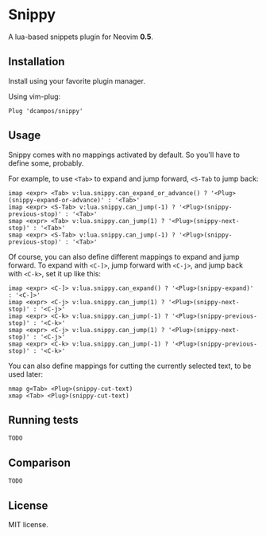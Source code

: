 # Snippy

A lua-based snippets plugin for Neovim **0.5**.

## Installation

Install using your favorite plugin manager.

Using vim-plug:

```vim
Plug 'dcampos/snippy'
```

## Usage

Snippy comes with no mappings activated by default. So you'll have to define
some, probably.

For example, to use `<Tab>` to expand and jump forward, `<S-Tab` to jump back:

```vim
imap <expr> <Tab> v:lua.snippy.can_expand_or_advance() ? '<Plug>(snippy-expand-or-advance)' : '<Tab>'
imap <expr> <S-Tab> v:lua.snippy.can_jump(-1) ? '<Plug>(snippy-previous-stop)' : '<Tab>'
smap <expr> <Tab> v:lua.snippy.can_jump(1) ? '<Plug>(snippy-next-stop)' : '<Tab>'
smap <expr> <S-Tab> v:lua.snippy.can_jump(-1) ? '<Plug>(snippy-previous-stop)' : '<Tab>'
```

Of course, you can also define different mappings to expand and jump forward.
To expand with `<C-]>`, jump forward with `<C-j>`, and jump back with `<C-k>`,
set it up like this:

```vim
imap <expr> <C-]> v:lua.snippy.can_expand() ? '<Plug>(snippy-expand)' : '<C-]>'
imap <expr> <C-j> v:lua.snippy.can_jump(1) ? '<Plug>(snippy-next-stop)' : '<C-j>'
imap <expr> <C-k> v:lua.snippy.can_jump(-1) ? '<Plug>(snippy-previous-stop)' : '<C-k>'
smap <expr> <C-j> v:lua.snippy.can_jump(1) ? '<Plug>(snippy-next-stop)' : '<C-j>'
smap <expr> <C-k> v:lua.snippy.can_jump(-1) ? '<Plug>(snippy-previous-stop)' : '<C-k>'
```

You can also define mappings for cutting the currently selected text, to be used later:

```vim
nmap g<Tab> <Plug>(snippy-cut-text)
xmap <Tab> <Plug>(snippy-cut-text)
```

## Running tests

`TODO`

## Comparison

`TODO`

## License

MIT license.
